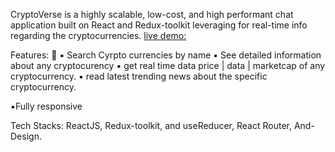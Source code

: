 
CryptoVerse is a highly scalable, low-cost, and high performant chat application built on React and Redux-toolkit leveraging for real-time info regarding the cryptocurrencies. <a href="crytoverselatest.netlify.app/news"> live demo:</a> 


Features: 🚀
▪︎ Search Cyrpto currencies by name
▪︎ See detailed information about any cryptocurency
▪︎ get real time data price | data | marketcap of any cryptocurrency.
▪︎ read latest trending news about the specific cryptocurrency.

▪︎Fully responsive

Tech Stacks: ReactJS, Redux-toolkit, and useReducer, React Router, And-Design. 

